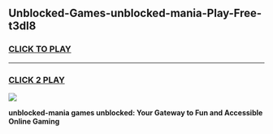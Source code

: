 
## Unblocked-Games-unblocked-mania-Play-Free-t3dl8
<h3>
<a href="https://premium76.site?title=unblocked-mania&ref=18A1">CLICK TO PLAY</a></h3>
<hr>

<h3>
<a href="https://premium76.site?title=unblocked-mania&ref=18A1">CLICK 2 PLAY</a>
  
</h3>

<a href="https://premium76.site?title=unblocked-mania&ref=18A1"><img src="https://clearcache.store/games.png"></a>


**unblocked-mania games unblocked: Your Gateway to Fun and Accessible Online Gaming**
